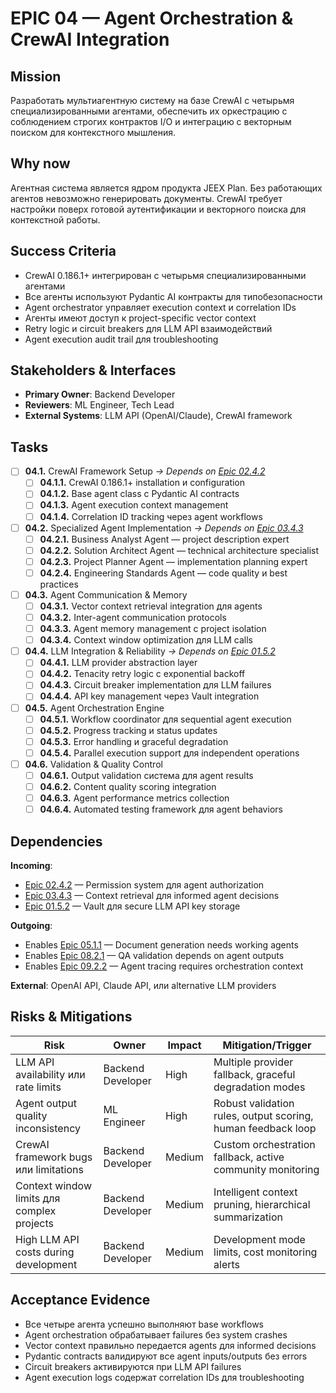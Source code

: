 # EPIC 04 — Agent Orchestration & CrewAI Integration

## Mission

Разработать мультиагентную систему на базе CrewAI с четырьмя специализированными агентами, обеспечить их оркестрацию с соблюдением строгих контрактов I/O и интеграцию с векторным поиском для контекстного мышления.

## Why now

Агентная система является ядром продукта JEEX Plan. Без работающих агентов невозможно генерировать документы. CrewAI требует настройки поверх готовой аутентификации и векторного поиска для контекстной работы.

## Success Criteria

- CrewAI 0.186.1+ интегрирован с четырьмя специализированными агентами
- Все агенты используют Pydantic AI контракты для типобезопасности
- Agent orchestrator управляет execution context и correlation IDs
- Агенты имеют доступ к project-specific vector context
- Retry logic и circuit breakers для LLM API взаимодействий
- Agent execution audit trail для troubleshooting

## Stakeholders & Interfaces

- **Primary Owner**: Backend Developer
- **Reviewers**: ML Engineer, Tech Lead
- **External Systems**: LLM API (OpenAI/Claude), CrewAI framework

## Tasks

- [ ] **04.1.** CrewAI Framework Setup *→ Depends on [Epic 02.4.2](02-authentication.md#024)*
  - [ ] **04.1.1.** CrewAI 0.186.1+ installation и configuration
  - [ ] **04.1.2.** Base agent class с Pydantic AI contracts
  - [ ] **04.1.3.** Agent execution context management
  - [ ] **04.1.4.** Correlation ID tracking через agent workflows

- [ ] **04.2.** Specialized Agent Implementation *→ Depends on [Epic 03.4.3](03-vector-database.md#034)*
  - [ ] **04.2.1.** Business Analyst Agent — project description expert
  - [ ] **04.2.2.** Solution Architect Agent — technical architecture specialist
  - [ ] **04.2.3.** Project Planner Agent — implementation planning expert
  - [ ] **04.2.4.** Engineering Standards Agent — code quality и best practices

- [ ] **04.3.** Agent Communication & Memory
  - [ ] **04.3.1.** Vector context retrieval integration для agents
  - [ ] **04.3.2.** Inter-agent communication protocols
  - [ ] **04.3.3.** Agent memory management с project isolation
  - [ ] **04.3.4.** Context window optimization для LLM calls

- [ ] **04.4.** LLM Integration & Reliability *→ Depends on [Epic 01.5.2](01-infrastructure.md#015)*
  - [ ] **04.4.1.** LLM provider abstraction layer
  - [ ] **04.4.2.** Tenacity retry logic с exponential backoff
  - [ ] **04.4.3.** Circuit breaker implementation для LLM failures
  - [ ] **04.4.4.** API key management через Vault integration

- [ ] **04.5.** Agent Orchestration Engine
  - [ ] **04.5.1.** Workflow coordinator для sequential agent execution
  - [ ] **04.5.2.** Progress tracking и status updates
  - [ ] **04.5.3.** Error handling и graceful degradation
  - [ ] **04.5.4.** Parallel execution support для independent operations

- [ ] **04.6.** Validation & Quality Control
  - [ ] **04.6.1.** Output validation система для agent results
  - [ ] **04.6.2.** Content quality scoring integration
  - [ ] **04.6.3.** Agent performance metrics collection
  - [ ] **04.6.4.** Automated testing framework для agent behaviors

## Dependencies

**Incoming**:
- [Epic 02.4.2](02-authentication.md#024) — Permission system для agent authorization
- [Epic 03.4.3](03-vector-database.md#034) — Context retrieval для informed agent decisions
- [Epic 01.5.2](01-infrastructure.md#015) — Vault для secure LLM API key storage

**Outgoing**:
- Enables [Epic 05.1.1](05-document-generation.md#051) — Document generation needs working agents
- Enables [Epic 08.2.1](08-quality-assurance.md#082) — QA validation depends on agent outputs
- Enables [Epic 09.2.2](09-observability.md#092) — Agent tracing requires orchestration context

**External**: OpenAI API, Claude API, или alternative LLM providers

## Risks & Mitigations

| Risk | Owner | Impact | Mitigation/Trigger |
|------|-------|--------|-------------------|
| LLM API availability или rate limits | Backend Developer | High | Multiple provider fallback, graceful degradation modes |
| Agent output quality inconsistency | ML Engineer | High | Robust validation rules, output scoring, human feedback loop |
| CrewAI framework bugs или limitations | Backend Developer | Medium | Custom orchestration fallback, active community monitoring |
| Context window limits для complex projects | Backend Developer | Medium | Intelligent context pruning, hierarchical summarization |
| High LLM API costs during development | Backend Developer | Medium | Development mode limits, cost monitoring alerts |

## Acceptance Evidence

- Все четыре агента успешно выполняют base workflows
- Agent orchestration обрабатывает failures без system crashes
- Vector context правильно передается agents для informed decisions
- Pydantic contracts валидируют все agent inputs/outputs без errors
- Circuit breakers активируются при LLM API failures
- Agent execution logs содержат correlation IDs для troubleshooting